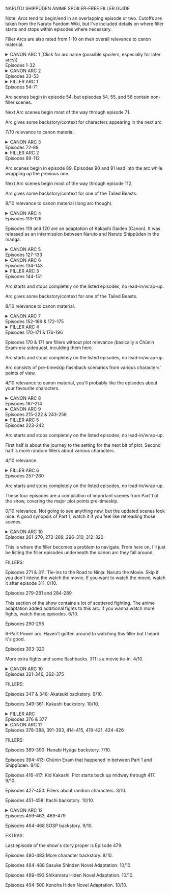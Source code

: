 NARUTO SHIPPŪDEN ANIME SPOILER-FREE FILLER GUIDE

Note: Arcs tend to begin/end in an overlapping episode or two. Cutoffs are taken from the Naruto Fandom Wiki, but I've included details on where filler starts and stops within episodes where necessary.

Filler Arcs are also rated from 1-10 on their overall relevance to canon material. 

<details> 
  <summary> CANON ARC 1 (Click for arc name (possible spoilers, especially for later arcs)) </summary>
   Kazekage Rescue Mission 
</details>
Episodes 1-32

<details> 
  <summary> CANON ARC 2 </summary>
   Tenchi Bridge Reconnaissance Mission
</details>
Episodes 33-53

<details> 
  <summary> FILLER ARC 1 </summary>
   Twelve Guardian Ninja
</details>
Episodes 54-71

Arc scenes begin in episode 54, but episodes 54, 55, and 56 contain non-filler scenes.

Next Arc scenes begin most of the way through episode 71.

Arc gives some backstory/context for characters appearing in the next arc.

7/10 relevance to canon material. 

<details> 
  <summary> CANON ARC 3 </summary>
   Akatsuki Supression Mission
</details>
Episodes 72-88

<details> 
  <summary> FILLER ARC 2 </summary>
   Three-Tails' Appearance
</details>
Episodes 89-112

Arc scenes begin in episode 89. Episodes 90 and 91 lead into the arc while wrapping up the previous one.

Next Arc scenes begin most of the way through episode 112.

Arc gives some backstory/context for one of the Tailed Beasts.

8/10 relevance to canon material (long arc though). 

<details> 
  <summary> CANON ARC 4 </summary>
   Itachi Pursuit Mission
</details>
Episodes 113-126

Episodes 119 and 120 are an adaptation of Kakashi Gaiden (Canon). It was released as an intermission between Naruto and Naruto Shippūden in the manga. 

<details> 
  <summary> CANON ARC 5 </summary>
   Tale of Jiraiya the Gallant
</details>
Episodes 127-133

<details> 
  <summary> CANON ARC 6 </summary>
   Fated Battle Between Brothers
</details>
Episodes 134-143

<details> 
  <summary> FILLER ARC 3 </summary>
   Six-Tails Unleashed
</details>
Episodes 144-151

Arc starts and stops completely on the listed episodes, no lead-in/wrap-up.

Arc gives some backstory/context for one of the Tailed Beasts.

8/10 relevance to canon material. 

<details> 
  <summary> CANON ARC 7 </summary>
   Pain's Assault
</details>
Episodes 152-169 & 172-175


<details> 
  <summary> FILLER ARC 4 </summary>
   Past Arc: The Locus of Konoha
</details>
Episodes 170-171 & 176-196

Episodes 170 & 171 are fillers without plot relevance (basically a Chūnin Exam-era sidequest, inculding them here.

Arc starts and stops completely on the listed episodes, no lead-in/wrap-up.

Arc consists of pre-timeskip flashback scenarios from various characters' points of view. 

4/10 relevance to canon material, you'll probably like the episodes about your favourite characters. 

<details> 
  <summary> CANON ARC 8 </summary>
   Five Kage Summit
</details>
Episodes 197-214

<details> 
  <summary> CANON ARC 9 </summary>
   Fourth Shinobi World War: Countdown
</details>
Episodes 215-222 & 243-256

<details> 
  <summary> FILLER ARC 5 </summary>
  Paradise Life on a Boat
</details>
Episodes 223-242


Arc starts and stops completely on the listed episodes, no lead-in/wrap-up.

First half is about the journey to the setting for the next bit of plot. Second half is more random fillers about various characters.

4/10 relevance.

<details> 
  <summary> FILLER ARC 6 </summary>
  Meeting, Rivals, Rift, Parting
</details>
Episodes 257-260


Arc starts and stops completely on the listed episodes, no lead-in/wrap-up.

These four episodes are a compilation of important scenes from Part 1 of the show, covering the major plot points pre-timeskip.

0/10 relevance. Not going to see anything new, but the updated scenes look nice. A good synopsis of Part 1, watch it if you feel like retreading those scenes.


<details> 
  <summary> CANON ARC 10 </summary>
   Fourth Shinobi World War: Confrontation
</details>
Episodes 261-270, 272-289, 296-310, 312-320

This is where the filler becomes a problem to navigate. From here on, I'll just be listing the filler episodes underneath the canon arc they fall around.

FILLERS:

Episodes 271 & 311: Tie-ins to the Road to Ninja: Naruto the Movie. Skip if you don't intend the watch the movie. If you want to watch the movie, watch it after episode 311. 0/10.

Episodes 279-281 and 284-289

This section of the show contains a lot of scattered fighting. The anime adaptation added additional fights to this arc. If you wanna watch more fights, watch these episodes. 6/10.

Episodes 290-295

6-Part Power arc. Haven't gotten around to watching this filler but I heard it's good.

Episodes 303-320

More extra fights and some flashbacks. 311 is a movie tie-in. 4/10.


<details> 
  <summary> CANON ARC 10 </summary>
   Fourth Shinobi World War: Climax
</details>
Episodes 321-346, 362-375

FILLERS:

Episodes 347 & 348: Akatsuki backstory. 9/10.

Episodes 349-361: Kakashi backstory. 10/10.


<details> 
  <summary> FILLER ARC </summary>
   MECHA NARUTO: HOLY SHIT GUYS IT'S MECHA NARUTO
</details>
Episodes 376 & 377


<details> 
  <summary> CANON ARC 11 </summary>
   Birth of the Ten Tails' Jinchūriki
</details>
Episodes 378-388, 391-393, 414-415, 418-421, 424-426

FILLERS:

Episodes 389-390: Hanabi Hyūga backstory. 7/10.

Episodes 394-413: Chūnin Exam that happened in between Part 1 and Shippūden. 8/10.

Episodes 416-417: Kid Kakashi. Plot starts back up midway through 417. 9/10.

Episodes 427-450: Fillers about random characters. 3/10.

Episodes 451-458: Itachi backstory. 10/10.

<details> 
  <summary> CANON ARC 12 </summary>
   Kaguya Ōtsutsuki Strikes
</details>
Episodes 459-463, 469-479

Episodes 464-468 SOSP backstory. 9/10.


EXTRAS:

Last episode of the show's story proper is Episode 479.

Episodes 480-483 More character backstory. 8/10.

Episodes 484-488 Sasuke Shinden Novel Adaptation. 10/10.

Episodes 489-493 Shikamaru Hiden Novel Adaptation. 10/10.

Episodes 494-500 Konoha Hiden Novel Adaptation. 10/10.




